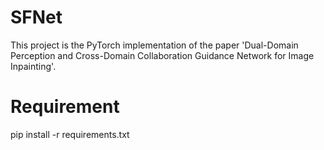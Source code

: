 # SFNet
This project is the PyTorch implementation of the paper 'Dual-Domain Perception and Cross-Domain Collaboration Guidance Network for Image Inpainting'.
# Requirement
pip install -r requirements.txt

